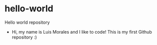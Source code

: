 # hello-world
Hello world repository

- Hi, my name is Luis Morales and I like to code!
  This is my first Github repository :)
